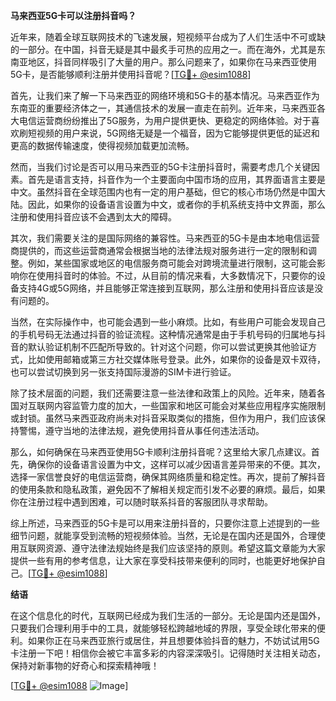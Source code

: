 **马来西亚5G卡可以注册抖音吗？**

近年来，随着全球互联网技术的飞速发展，短视频平台成为了人们生活中不可或缺的一部分。在中国，抖音无疑是其中最炙手可热的应用之一。而在海外，尤其是东南亚地区，抖音同样吸引了大量的用户。那么问题来了，如果你在马来西亚使用5G卡，是否能够顺利注册并使用抖音呢？[[TG💪+ @esim1088](https://t.me/s/esim1088)]

首先，让我们来了解一下马来西亚的网络环境和5G卡的基本情况。马来西亚作为东南亚的重要经济体之一，其通信技术的发展一直走在前列。近年来，马来西亚各大电信运营商纷纷推出了5G服务，为用户提供更快、更稳定的网络体验。对于喜欢刷短视频的用户来说，5G网络无疑是一个福音，因为它能够提供更低的延迟和更高的数据传输速度，使得视频加载更加流畅。

然而，当我们讨论是否可以用马来西亚的5G卡注册抖音时，需要考虑几个关键因素。首先是语言支持，抖音作为一个主要面向中国市场的应用，其界面语言主要是中文。虽然抖音在全球范围内也有一定的用户基础，但它的核心市场仍然是中国大陆。因此，如果你的设备语言设置为中文，或者你的手机系统支持中文界面，那么注册和使用抖音应该不会遇到太大的障碍。

其次，我们需要关注的是国际网络的兼容性。马来西亚的5G卡是由本地电信运营商提供的，而这些运营商通常会根据当地的法律法规对服务进行一定的限制和调整。例如，某些国家或地区的电信服务商可能会对跨境流量进行限制，这可能会影响你在使用抖音时的体验。不过，从目前的情况来看，大多数情况下，只要你的设备支持4G或5G网络，并且能够正常连接到互联网，那么注册和使用抖音应该是没有问题的。

当然，在实际操作中，也可能会遇到一些小麻烦。比如，有些用户可能会发现自己的手机号码无法通过抖音的验证流程。这种情况通常是由于手机号码的归属地与抖音的默认验证机制不匹配所导致的。针对这个问题，你可以尝试更换其他验证方式，比如使用邮箱或第三方社交媒体账号登录。此外，如果你的设备是双卡双待，也可以尝试切换到另一张支持国际漫游的SIM卡进行验证。

除了技术层面的问题，我们还需要注意一些法律和政策上的风险。近年来，随着各国对互联网内容监管力度的加大，一些国家和地区可能会对某些应用程序实施限制或封锁。虽然马来西亚政府尚未对抖音采取类似的措施，但作为用户，我们应该保持警惕，遵守当地的法律法规，避免使用抖音从事任何违法活动。

那么，如何确保在马来西亚使用5G卡顺利注册抖音呢？这里给大家几点建议。首先，确保你的设备语言设置为中文，这样可以减少因语言差异带来的不便。其次，选择一家信誉良好的电信运营商，确保其网络质量和稳定性。再次，提前了解抖音的使用条款和隐私政策，避免因不了解相关规定而引发不必要的麻烦。最后，如果你在注册过程中遇到困难，可以随时联系抖音的客服团队寻求帮助。

综上所述，马来西亚的5G卡是可以用来注册抖音的，只要你注意上述提到的一些细节问题，就能享受到流畅的短视频体验。当然，无论是在国内还是国外，合理使用互联网资源、遵守法律法规始终是我们应该坚持的原则。希望这篇文章能为大家提供一些有用的参考信息，让大家在享受科技带来便利的同时，也能更好地保护自己。[[TG💪+ @esim1088](https://t.me/s/esim1088)]

**结语**

在这个信息化的时代，互联网已经成为我们生活的一部分。无论是国内还是国外，只要我们合理利用手中的工具，就能够轻松跨越地域的界限，享受全球化带来的便利。如果你正在马来西亚旅行或居住，并且想要体验抖音的魅力，不妨试试用5G卡注册一下吧！相信你会被它丰富多彩的内容深深吸引。记得随时关注相关动态，保持对新事物的好奇心和探索精神哦！

[[TG💪+ @esim1088](https://t.me/s/esim1088) ![Image](https://i.postimg.cc/4NQfJmqS/Snipaste-2025-05-13-00-14-12.png)]